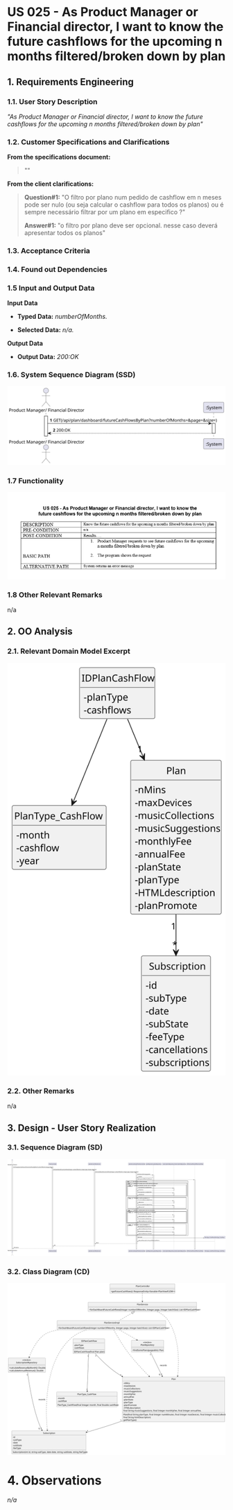 # US 025 - As Product Manager or Financial director, I want to know the future cashflows for the upcoming n months filtered/broken down by plan



## 1. Requirements Engineering

### 1.1. User Story Description

*"As Product Manager or Financial director, I want to know the future cashflows for the upcoming n months filtered/broken down by plan"*

### 1.2. Customer Specifications and Clarifications 

**From the specifications document:**

> ""

**From the client clarifications:**

> **Question#1:** "O filtro por plano num pedido de cashflow em n meses pode ser nulo (ou seja calcular o cashflow para todos os planos) ou é sempre necessário filtrar por um plano em especifico ?"
>
> **Answer#1:** "o filtro por plano deve ser opcional. nesse caso deverá apresentar todos os planos"

### 1.3. Acceptance Criteria


### 1.4. Found out Dependencies



### 1.5 Input and Output Data

**Input Data**
* **Typed Data:**
  *numberOfMonths.*

* **Selected Data:**
  *n/a.*

**Output Data**
* **Output Data:**
  *200:OK*


### 1.6. System Sequence Diagram (SSD)

![US025-SSD](US025-SSD.svg)

### 1.7 Functionality

![FunctionalityUS025.png](FunctionalityUS025.png)

### 1.8 Other Relevant Remarks

n/a

## 2. OO Analysis

### 2.1. Relevant Domain Model Excerpt

![US025-MD](US025-MD.svg)

### 2.2. Other Remarks

n/a

## 3. Design - User Story Realization

### 3.1. Sequence Diagram (SD)

![US025-SD](US025-SD.svg)

### 3.2. Class Diagram (CD)

![US025-CD](US025-CD.svg)



# 4. Observations

*n/a*




